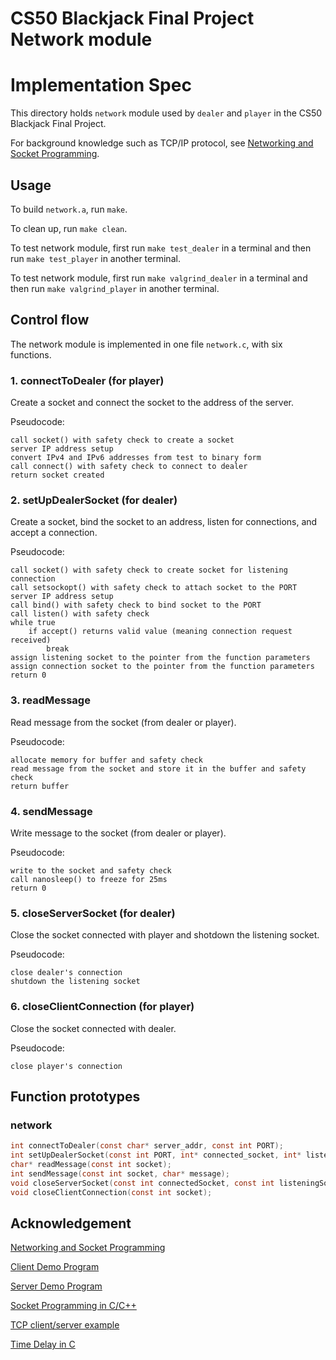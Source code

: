 # CS50 Blackjack Final Project Network module
# Implementation Spec

This directory holds `network` module used by `dealer` and `player` in the CS50 Blackjack Final Project.

For background knowledge such as TCP/IP protocol, see [Networking and Socket Programming](https://www.cs.dartmouth.edu/~tjp/cs50/reading/sockets/).

## Usage

To build `network.a`, run `make`.

To clean up, run `make clean`.

To test network module, first run `make test_dealer` in a terminal and then run `make test_player` in another terminal. 

To test network module, first run `make valgrind_dealer` in a terminal and then run `make valgrind_player` in another terminal. 

## Control flow

The network module is implemented in one file `network.c`, with six functions.

### 1. connectToDealer (for player)

Create a socket and connect the socket to the address of the server.

Pseudocode:

    call socket() with safety check to create a socket
    server IP address setup
    convert IPv4 and IPv6 addresses from test to binary form
    call connect() with safety check to connect to dealer
    return socket created

### 2. setUpDealerSocket (for dealer)

Create a socket, bind the socket to an address, listen for connections, and accept a connection.

Pseudocode:

    call socket() with safety check to create socket for listening connection
    call setsockopt() with safety check to attach socket to the PORT
    server IP address setup
    call bind() with safety check to bind socket to the PORT
    call listen() with safety check
    while true
        if accept() returns valid value (meaning connection request received)
            break
    assign listening socket to the pointer from the function parameters
    assign connection socket to the pointer from the function parameters
    return 0

### 3. readMessage

Read message from the socket (from dealer or player).

Pseudocode:

    allocate memory for buffer and safety check
    read message from the socket and store it in the buffer and safety check
    return buffer

### 4. sendMessage

Write message to the socket (from dealer or player).

Pseudocode:

    write to the socket and safety check
    call nanosleep() to freeze for 25ms
    return 0

### 5. closeServerSocket (for dealer)

Close the socket connected with player and shotdown the listening socket.

Pseudocode:

    close dealer's connection
    shutdown the listening socket

### 6. closeClientConnection (for player)

Close the socket connected with dealer.

Pseudocode:

    close player's connection

## Function prototypes

### network

```c
int connectToDealer(const char* server_addr, const int PORT);
int setUpDealerSocket(const int PORT, int* connected_socket, int* listening_socket);
char* readMessage(const int socket);
int sendMessage(const int socket, char* message);
void closeServerSocket(const int connectedSocket, const int listeningSocket);
void closeClientConnection(const int socket);
```

## Acknowledgement

[Networking and Socket Programming](https://www.cs.dartmouth.edu/~tjp/cs50/reading/sockets/)

[Client Demo Program](http://www.cs.dartmouth.edu/~tjp/cs50/project/client.c)

[Server Demo Program](http://www.cs.dartmouth.edu/~tjp/cs50/project/server.c)

[Socket Programming in C/C++](https://www.geeksforgeeks.org/socket-programming-cc/)

[TCP client/server example](https://cs.dartmouth.edu/~tjp/cs50/examples/client-server/)

[Time Delay in C](https://www.geeksforgeeks.org/time-delay-c/)

